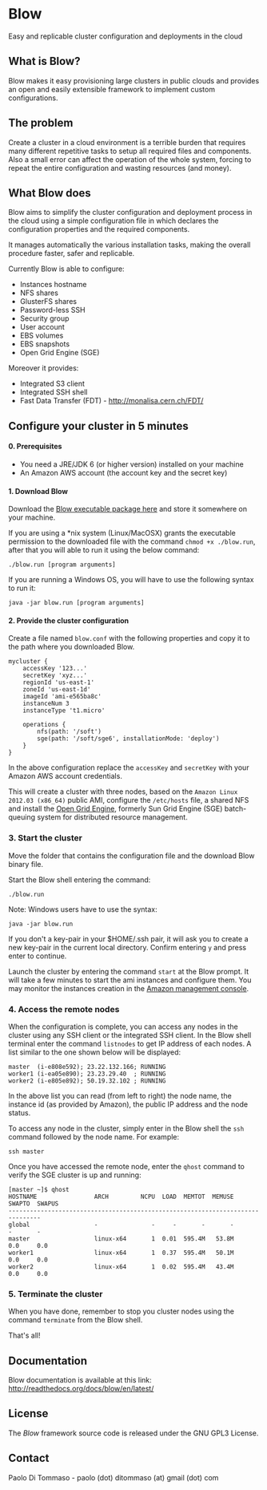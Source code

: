 Blow
====
Easy and replicable cluster configuration and deployments in the cloud

What is Blow?
-------------
Blow makes it easy provisioning large clusters in public clouds and
provides an open and easily extensible framework to implement custom configurations.

The problem
-----------
Create a cluster in a cloud environment is a terrible burden that requires many different
repetitive tasks to setup all required files and components. Also a small error can affect
the operation of the whole system, forcing to repeat the entire configuration and wasting
resources (and money).

What Blow does
--------------
Blow aims to simplify the cluster configuration and deployment process in the cloud using a simple
configuration file in which declares the configuration properties and the required components.

It manages automatically the various installation tasks, making the overall procedure faster,
safer and replicable.

Currently Blow is able to configure:

* Instances hostname
* NFS shares
* GlusterFS shares
* Password-less SSH
* Security group
* User account
* EBS volumes
* EBS snapshots
* Open Grid Engine (SGE)

Moreover it provides:

* Integrated S3 client
* Integrated SSH shell
* Fast Data Transfer (FDT) - http://monalisa.cern.ch/FDT/


Configure your cluster in 5 minutes
-----------------------------------

#### 0. Prerequisites
* You need a JRE/JDK 6 (or higher version) installed on your machine
* An Amazon AWS account (the account key and the secret key)

#### 1. Download Blow

Download the <a href="http://dl.dropbox.com/u/376524/blow/blow.run">Blow executable package here</a> and
store it somewhere on your machine.

If you are using a *nix system (Linux/MacOSX) grants the executable permission to the downloaded file with the command
`chmod +x ./blow.run`, after that you will able to run it using the below command:

    ./blow.run [program arguments]

If you are running a Windows OS, you will have to use the following syntax to run it:

    java -jar blow.run [program arguments]

#### 2. Provide the cluster configuration

Create a file named `blow.conf` with the following properties and copy it
to the path where you downloaded Blow.

    mycluster {
        accessKey '123...'
        secretKey 'xyz...'
        regionId 'us-east-1'
        zoneId 'us-east-1d'
        imageId 'ami-e565ba8c'
        instanceNum 3
        instanceType 't1.micro'

        operations {
    	    nfs(path: '/soft')
            sge(path: '/soft/sge6', installationMode: 'deploy')
        }
    }

In the above configuration replace the `accessKey` and `secretKey` with your Amazon AWS account credentials.

This will create a cluster with three nodes, based on the `Amazon Linux 2012.03 (x86_64)` public AMI, configure the
`/etc/hosts` file, a shared NFS and install the <a href="http://gridscheduler.sourceforge.net" target="_blank">Open Grid Engine</a>,
formerly Sun Grid Engine (SGE) batch-queuing system for distributed resource management.

### 3. Start the cluster

Move the folder that contains the configuration file and the download Blow binary file.

Start the Blow shell entering the command:

    ./blow.run


Note: Windows users have to use the syntax:

    java -jar blow.run


If you don't a key-pair in your $HOME/.ssh pair, it will ask you to create a new key-pair in the current local directory.
Confirm entering `y` and press enter to continue.

Launch the cluster by entering the command `start` at the Blow prompt. It will take a few minutes to start
the ami instances and configure them. You may monitor the instances creation in the
<a href="https://console.aws.amazon.com" target="_blank">Amazon management console</a>.

### 4. Access the remote nodes

When the configuration is complete, you can access any nodes in the cluster using any SSH client or the integrated SSH client.
In the Blow shell terminal enter the command `listnodes` to get IP address of each nodes.
A list similar to the one shown below will be displayed:

    master  (i-e808e592); 23.22.132.166; RUNNING
    worker1 (i-ea05e890); 23.23.29.40  ; RUNNING
    worker2 (i-e805e892); 50.19.32.102 ; RUNNING

In the above list you can read (from left to right) the node name, the instance id (as provided by Amazon), the public IP address
and the node status.

To access any node in the cluster, simply enter in the Blow shell the `ssh` command followed by the node name. For example:

    ssh master

Once you have accessed the remote node, enter the `qhost` command to verify the SGE cluster is up and running:

    [master ~]$ qhost
    HOSTNAME                ARCH         NCPU  LOAD  MEMTOT  MEMUSE  SWAPTO  SWAPUS
    -------------------------------------------------------------------------------
    global                  -               -     -       -       -       -       -
    master                  linux-x64       1  0.01  595.4M   53.8M     0.0     0.0
    worker1                 linux-x64       1  0.37  595.4M   50.1M     0.0     0.0
    worker2                 linux-x64       1  0.02  595.4M   43.4M     0.0     0.0


### 5. Terminate the cluster

When you have done, remember to stop you cluster nodes using the command `terminate` from the Blow shell.

That's all!

Documentation
-------------

Blow documentation is available at this link: http://readthedocs.org/docs/blow/en/latest/

License
-------

The *Blow* framework source code is released under the GNU GPL3 License.

Contact
-------
Paolo Di Tommaso - paolo (dot) ditommaso (at) gmail (dot) com